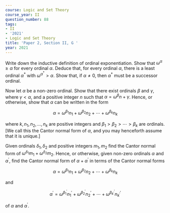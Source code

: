 ```yaml
---
course: Logic and Set Theory
course_year: II
question_number: 88
tags:
- II
- '2021'
- Logic and Set Theory
title: 'Paper 2, Section II, G '
year: 2021
---
```




Write down the inductive definition of ordinal exponentiation. Show that $\omega^{\alpha} \geqslant \alpha$ for every ordinal $\alpha$. Deduce that, for every ordinal $\alpha$, there is a least ordinal $\alpha^{*}$ with $\omega^{\alpha^{*}}>\alpha$. Show that, if $\alpha \neq 0$, then $\alpha^{*}$ must be a successor ordinal.

Now let $\alpha$ be a non-zero ordinal. Show that there exist ordinals $\beta$ and $\gamma$, where $\gamma<\alpha$, and a positive integer $n$ such that $\alpha=\omega^{\beta} n+\gamma$. Hence, or otherwise, show that $\alpha$ can be written in the form

$$\alpha=\omega^{\beta_{1}} n_{1}+\omega^{\beta_{2}} n_{2}+\cdots+\omega^{\beta_{k}} n_{k}$$

where $k, n_{1}, n_{2}, \ldots, n_{k}$ are positive integers and $\beta_{1}>\beta_{2}>\cdots>\beta_{k}$ are ordinals. [We call this the Cantor normal form of $\alpha$, and you may henceforth assume that it is unique.]

Given ordinals $\delta_{1}, \delta_{2}$ and positive integers $m_{1}, m_{2}$ find the Cantor normal form of $\omega^{\delta_{1}} m_{1}+\omega^{\delta_{2}} m_{2}$. Hence, or otherwise, given non-zero ordinals $\alpha$ and $\alpha^{\prime}$, find the Cantor normal form of $\alpha+\alpha^{\prime}$ in terms of the Cantor normal forms

$$\alpha=\omega^{\beta_{1}} n_{1}+\omega^{\beta_{2}} n_{2}+\cdots+\omega^{\beta_{k}} n_{k}$$

and

$$\alpha^{\prime}=\omega^{\beta_{1}^{\prime}} n_{1}^{\prime}+\omega^{\beta_{2}^{\prime}} n_{2}^{\prime}+\cdots+\omega^{\beta_{k^{\prime}}^{\prime}} n_{k^{\prime}}^{\prime}$$

of $\alpha$ and $\alpha^{\prime}$.